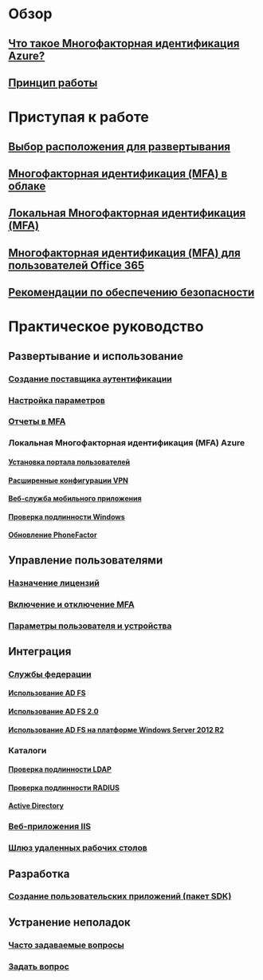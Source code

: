 # Обзор
## [Что такое Многофакторная идентификация Azure?](multi-factor-authentication.md)
## [Принцип работы](multi-factor-authentication-how-it-works.md)

# Приступая к работе
## [Выбор расположения для развертывания](multi-factor-authentication-get-started.md)
## [Многофакторная идентификация (MFA) в облаке](multi-factor-authentication-get-started-cloud.md)
## [Локальная Многофакторная идентификация (MFA)](multi-factor-authentication-get-started-server.md)
## [Многофакторная идентификация (MFA) для пользователей Office 365](https://support.office.com/article/Set-up-multi-factor-authentication-for-Office-365-users-8f0454b2-f51a-4d9c-bcde-2c48e41621c6)
## [Рекомендации по обеспечению безопасности](multi-factor-authentication-security-best-practices.md)

# Практическое руководство
## Развертывание и использование
### [Создание поставщика аутентификации](multi-factor-authentication-get-started-auth-provider.md)
### [Настройка параметров](multi-factor-authentication-whats-next.md)
### [Отчеты в MFA](multi-factor-authentication-manage-reports.md)
### Локальная Многофакторная идентификация (MFA) Azure
#### [Установка портала пользователей](multi-factor-authentication-get-started-portal.md)
#### [Расширенные конфигурации VPN](multi-factor-authentication-advanced-vpn-configurations.md)
#### [Веб-служба мобильного приложения](multi-factor-authentication-get-started-server-webservice.md)
#### [Проверка подлинности Windows](multi-factor-authentication-get-started-server-windows.md)
#### [Обновление PhoneFactor](multi-factor-authentication-get-started-server-upgrade.md)

## Управление пользователями
### [Назначение лицензий](multi-factor-authentication-get-started-assign-licenses.md)
### [Включение и отключение MFA](multi-factor-authentication-get-started-user-states.md)
### [Параметры пользователя и устройства](multi-factor-authentication-manage-users-and-devices.md)

## Интеграция
### [Службы федерации](multi-factor-authentication-get-started-adfs.md)
#### [Использование AD FS](multi-factor-authentication-get-started-adfs-cloud.md)
#### [Использование AD FS 2.0](multi-factor-authentication-get-started-adfs-adfs2.md)
#### [Использование AD FS на платформе Windows Server 2012 R2](multi-factor-authentication-get-started-adfs-w2k12.md)
### Каталоги
#### [Проверка подлинности LDAP](multi-factor-authentication-get-started-server-ldap.md)
#### [Проверка подлинности RADIUS](multi-factor-authentication-get-started-server-radius.md)
#### [Active Directory](multi-factor-authentication-get-started-server-dirint.md)
### [Веб-приложения IIS](multi-factor-authentication-get-started-server-iis.md)
### [Шлюз удаленных рабочих столов](multi-factor-authentication-get-started-server-rdg.md)

## Разработка 
### [Создание пользовательских приложений (пакет SDK)](multi-factor-authentication-sdk.md)

## Устранение неполадок
### [Часто задаваемые вопросы](multi-factor-authentication-faq.md)
### [Задать вопрос](https://social.msdn.microsoft.com/Forums/newthread?category=windowsazureplatform&forum=windowsazureactiveauthentication&prof=required)


<!--HONumber=Nov16_HO4-->


